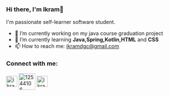### Hi there, I'm Ikram👋



 I'm passionate self-learner software student.

- 🔭 I’m currently working on my java course graduation project 
- 🌱 I’m currently learning **Java,Spring,Kotlin,HTML** and **CSS**
- 📫 How to reach me: ikramdgc@gmail.com

<h3 align="left">Connect with me:</h3>
<p align="left">
<a href="https://linkedin.com/in/ikramdagci" target="blank"><img align="center" src="https://velanovascular.com/wp-content/uploads/2020/06/LinkedIn.png" alt="ikramdagci" height="30" width="30" /></a>
<a href="https://stackoverflow.com/users/14920086/idg" target="blank"><img align="center" src="https://upload.wikimedia.org/wikipedia/commons/thumb/e/ef/Stack_Overflow_icon.svg/768px-Stack_Overflow_icon.svg.png" alt="12544106" height="45" width="45" /></a>
<a href="https://instagram.com/ikramdagci" target="blank"><img align="center" src="https://upload.wikimedia.org/wikipedia/commons/thumb/e/e7/Instagram_logo_2016.svg/1200px-Instagram_logo_2016.svg.png" alt="ikramdagci" height="30" width="30" /></a>
</p>



